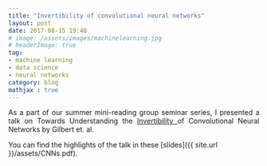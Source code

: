 ```yaml
---
title: "Invertibility of convolutional neural networks"
layout: post
date: 2017-08-15 19:48
# image: /assets/images/machinelearning.jpg
# headerImage: true
tag:
- machine learning
- data science
- neural networks
category: blog
mathjax : true
---
```

<p style='text-align: justify;'>
As a part of our summer mini-reading group seminar series, I presented a talk on Towards Understanding the <a target="_blank" href='https://arxiv.org/abs/1705.08664'> Invertibility </a> of Convolutional Neural Networks by Gilbert et. al.</p>

You can find the highlights of the talk in these [slides]({{ site.url }}/assets/CNNs.pdf).